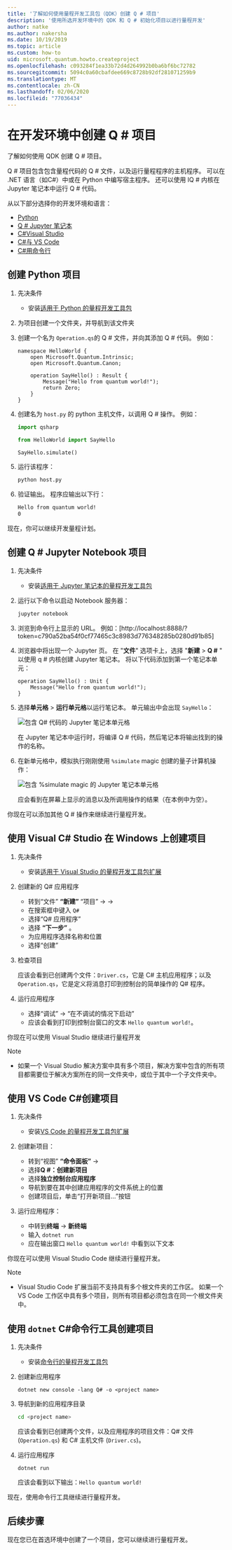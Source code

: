 ```yaml
---
title: '了解如何使用量程开发工具包（QDK）创建 Q # 项目'
description: '使用所选开发环境中的 QDK 和 Q # 初始化项目以进行量程开发'
author: natke
ms.author: nakersha
ms.date: 10/19/2019
ms.topic: article
ms.custom: how-to
uid: microsoft.quantum.howto.createproject
ms.openlocfilehash: c093284f1ea33b72d4d264992b0ba6bf6bc72782
ms.sourcegitcommit: 5094c0a60cbafdee669c8728b92df281071259b9
ms.translationtype: MT
ms.contentlocale: zh-CN
ms.lasthandoff: 02/06/2020
ms.locfileid: "77036434"
---
```

# <a name="create-a-q-project-in-your-development-environment"></a>在开发环境中创建 Q # 项目

了解如何使用 QDK 创建 Q # 项目。

Q # 项目包含包含量程代码的 Q # 文件，以及运行量程程序的主机程序。 可以在 .NET 语言（如C#）中或在 Python 中编写宿主程序。 还可以使用 IQ # 内核在 Jupyter 笔记本中运行 Q # 代码。

从以下部分选择你的开发环境和语言：

* [Python](#create-a-python-project)
* [Q # Jupyter 笔记本](#create-a-q-jupyter-notebook-project)
* [C#Visual Studio](#create-a-c-project-on-windows-using-visual-studio)
* [C#与 VS Code](#create-a-c-project-using-vs-code)
* [C#用命令行](#create-a-c-project-using-the-dotnet-command-line-tool)

## <a name="create-a-python-project"></a>创建 Python 项目

1. 先决条件

     * 安装[适用于 Python 的量程开发工具包](xref:microsoft.quantum.install.python)

1. 为项目创建一个文件夹，并导航到该文件夹

1. 创建一个名为 `Operation.qs`的 Q # 文件，并向其添加 Q # 代码。 例如：

    ```qsharp
    namespace HelloWorld {
        open Microsoft.Quantum.Intrinsic;
        open Microsoft.Quantum.Canon;

        operation SayHello() : Result {
            Message("Hello from quantum world!");
            return Zero;
        }
    }
    ```

1. 创建名为 `host.py` 的 python 主机文件，以调用 Q # 操作。 例如：

    ```python
    import qsharp

    from HelloWorld import SayHello

    SayHello.simulate()
    ```

1. 运行该程序：

    ```bash
    python host.py
    ```

1. 验证输出。 程序应输出以下行：

    ```bash
    Hello from quantum world!
    0
    ```

现在，你可以继续开发量程计划。

## <a name="create-a-q-jupyter-notebook-project"></a>创建 Q # Jupyter Notebook 项目

1. 先决条件

    * 安装[适用于 Jupyter 笔记本的量程开发工具包](xref:microsoft.quantum.install.jupyter)

1. 运行以下命令以启动 Notebook 服务器：

    ```bash
    jupyter notebook
    ```

1. 浏览到命令行上显示的 URL。 例如：[http://localhost:8888/?token=c790a52ba54f0cf77465c3c8983d776348285b0280d91b85]

1. 浏览器中将出现一个 Jupyter 页。 在 "**文件**" 选项卡上，选择 "**新建** > **Q #** " 以使用 q # 内核创建 Jupyter 笔记本。 将以下代码添加到第一个笔记本单元：

    ```qsharp
    operation SayHello() : Unit {
        Message("Hello from quantum world!");
    }
    ```

1. 选择**单元格** > **运行单元格**以运行笔记本。 单元输出中会出现 `SayHello`：

    ![包含 Q# 代码的 Jupyter 笔记本单元格](~/media/install-guide-jupyter.png)

    在 Jupyter 笔记本中运行时，将编译 Q # 代码，然后笔记本将输出找到的操作的名称。

1. 在新单元格中，模拟执行刚刚使用 `%simulate` magic 创建的量子计算机操作：

    ![包含 %simulate magic 的 Jupyter 笔记本单元格](~/media/install-guide-jupyter-simulate.png)

    应会看到在屏幕上显示的消息以及所调用操作的结果（在本例中为空）。

你现在可以添加其他 Q # 操作来继续进行量程开发。

## <a name="create-a-c-project-on-windows-using-visual-studio"></a>使用 Visual C# Studio 在 Windows 上创建项目

1. 先决条件

    * 安装[适用于 Visual Studio 的量程开发工具包扩展](xref:microsoft.quantum.install.cs)

1. 创建新的 Q# 应用程序

    * 转到“文件” **“新建”** “项目” ->  -> 
    * 在搜索框中键入 `Q#`
    * 选择“Q# 应用程序”
    * 选择 **“下一步”** 。
    * 为应用程序选择名称和位置
    * 选择“创建”

1. 检查项目

    应该会看到已创建两个文件：`Driver.cs`，它是 C# 主机应用程序；以及 `Operation.qs`，它是定义将消息打印到控制台的简单操作的 Q# 程序。

1. 运行应用程序

    * 选择“调试” -> “在不调试的情况下启动”
    * 应该会看到打印到控制台窗口的文本 `Hello quantum world!`。

你现在可以使用 Visual Studio 继续进行量程开发

> [!NOTE]
> * 如果一个 Visual Studio 解决方案中具有多个项目，解决方案中包含的所有项目都需要位于解决方案所在的同一文件夹中，或位于其中一个子文件夹中。  

## <a name="create-a-c-project-using-vs-code"></a>使用 VS Code C#创建项目

1. 先决条件

    * 安装[VS Code 的量程开发工具包扩展](xref:microsoft.quantum.install.cs)

1. 创建新项目：

    * 转到“视图” **“命令面板”**  -> 
    * 选择**Q #：创建新项目**
    * 选择**独立控制台应用程序**
    * 导航到要在其中创建应用程序的文件系统上的位置
    * 创建项目后，单击“打开新项目...”按钮

1. 运行应用程序：

    * 中转到**终端** -> **新终端**
    * 输入 `dotnet run`
    * 应在输出窗口 `Hello quantum world!` 中看到以下文本

你现在可以使用 Visual Studio Code 继续进行量程开发。

> [!NOTE]
> * Visual Studio Code 扩展当前不支持具有多个根文件夹的工作区。 如果一个 VS Code 工作区中具有多个项目，则所有项目都必须包含在同一个根文件夹中。

## <a name="create-a-c-project-using-the-dotnet-command-line-tool"></a>使用 `dotnet` C#命令行工具创建项目

1. 先决条件

    * 安装[命令行的量程开发工具包](xref:microsoft.quantum.install.cs)

1. 创建新应用程序

    ```dotnetcli
    dotnet new console -lang Q# -o <project name>
    ```

1. 导航到新的应用程序目录

    ```bash
    cd <project name>
    ```

    应该会看到已创建两个文件，以及应用程序的项目文件：Q# 文件 (`Operation.qs`) 和 C# 主机文件 (`Driver.cs`)。

1. 运行应用程序

    ```dotnetcli
    dotnet run
    ```

    应该会看到以下输出：`Hello quantum world!`

现在，使用命令行工具继续进行量程开发。

## <a name="whats-next"></a>后续步骤

现在您已在首选环境中创建了一个项目，您可以继续进行量程开发。
